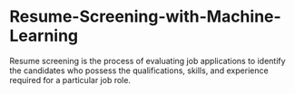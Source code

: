 # Resume-Screening-with-Machine-Learning
Resume screening is the process of evaluating job applications to identify the candidates who possess the qualifications, skills, and experience required for a particular job role.
